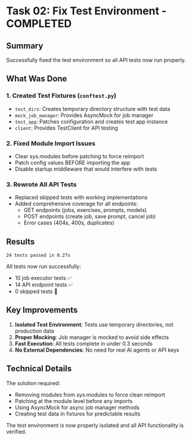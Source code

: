 # Task 02: Fix Test Environment - COMPLETED

## Summary

Successfully fixed the test environment so all API tests now run properly.

## What Was Done

### 1. **Created Test Fixtures** (`conftest.py`)
- `test_dirs`: Creates temporary directory structure with test data
- `mock_job_manager`: Provides AsyncMock for job manager
- `test_app`: Patches configuration and creates test app instance
- `client`: Provides TestClient for API testing

### 2. **Fixed Module Import Issues**
- Clear sys.modules before patching to force reimport
- Patch config values BEFORE importing the app
- Disable startup middleware that would interfere with tests

### 3. **Rewrote All API Tests**
- Replaced skipped tests with working implementations
- Added comprehensive coverage for all endpoints:
  - GET endpoints (jobs, exercises, prompts, models)
  - POST endpoints (create job, save prompt, cancel job)
  - Error cases (404s, 400s, duplicates)

## Results

```
24 tests passed in 0.27s
```

All tests now run successfully:
- 10 job executor tests ✅
- 14 API endpoint tests ✅
- 0 skipped tests 🎉

## Key Improvements

1. **Isolated Test Environment**: Tests use temporary directories, not production data
2. **Proper Mocking**: Job manager is mocked to avoid side effects
3. **Fast Execution**: All tests complete in under 0.3 seconds
4. **No External Dependencies**: No need for real AI agents or API keys

## Technical Details

The solution required:
- Removing modules from sys.modules to force clean reimport
- Patching at the module level before any imports
- Using AsyncMock for async job manager methods
- Creating test data in fixtures for predictable results

The test environment is now properly isolated and all API functionality is verified.